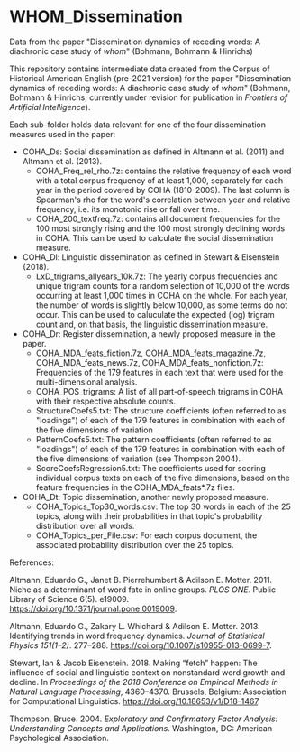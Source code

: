 # WHOM_Dissemination
Data from the paper "Dissemination dynamics of receding words: A diachronic case study of *whom*" (Bohmann, Bohmann &amp; Hinrichs)

This repository contains intermediate data created from the Corpus of Historical American English (pre-2021 version) for the paper "Dissemination dynamics of receding words: A diachronic case study of *whom*" (Bohmann, Bohmann &amp; Hinrichs; currently under revision for publication in *Frontiers of Artificial Intelligence*).

Each sub-folder holds data relevant for one of the four dissemination measures used in the paper:

* COHA_Ds: Social dissemination as defined in Altmann et al. (2011) and Altmann et al. (2013).
   * COHA_Freq_rel_rho.7z: contains the relative frequency of each word with a total corpus frequency of at least 1,000, separately for each year in the period covered by COHA (1810-2009). The last column is Spearman's rho for the word's correlation between year and relative frequency, i.e. its monotonic rise or fall over time.
   * COHA_200_textfreq.7z: contains all document frequencies for the 100 most strongly rising and the 100 most strongly declining words in COHA. This can be used to calculate the social dissemination measure.
* COHA_Dl: Linguistic dissemination as defined in Stewart & Eisenstein (2018).
   * LxD_trigrams_allyears_10k.7z: The yearly corpus frequencies and unique trigram counts for a random selection of 10,000 of the words occurring at least 1,000 times in COHA on the whole. For each year, the number of words is slightly below 10,000, as some terms do not occur. This can be used to caluculate the expected (log) trigram count and, on that basis, the linguistic dissemination measure.
* COHA_Dr: Register dissemination, a newly proposed measure in the paper.
   * COHA_MDA_feats_fiction.7z, COHA_MDA_feats_magazine.7z, COHA_MDA_feats_news.7z, COHA_MDA_feats_nonfiction.7z: Frequencies of the 179 features in each text that were used for the multi-dimensional analysis.
   * COHA_POS_trigrams: A list of all part-of-speech trigrams in COHA with their respective absolute counts.
   * StructureCoefs5.txt: The structure coefficients (often referred to as "loadings") of each of the 179 features in combination with each of the five dimensions of variation
   * PatternCoefs5.txt: The pattern coefficients (often referred to as "loadings") of each of the 179 features in combination with each of the five dimensions of variation (see Thompson 2004).
   * ScoreCoefsRegression5.txt: The coefficients used for scoring individual corpus texts on each of the five dimensions, based on the feature frequencies in the COHA_MDA_feats*.7z files.
* COHA_Dt: Topic dissemination, another newly proposed measure.
   * COHA_Topics_Top30_words.csv: The top 30 words in each of the 25 topics, along with their probabilities in that topic's probability distribution over all words.
   * COHA_Topics_per_File.csv: For each corpus document, the associated probability distribution over the 25 topics.

References:

Altmann, Eduardo G., Janet B. Pierrehumbert & Adilson E. Motter. 2011. Niche as a determinant of word fate in online groups. *PLOS ONE*. Public Library of Science 6(5). e19009. https://doi.org/10.1371/journal.pone.0019009.

Altmann, Eduardo G., Zakary L. Whichard & Adilson E. Motter. 2013. Identifying trends in word frequency dynamics. *Journal of Statistical Physics 151(1–2)*. 277–288. https://doi.org/10.1007/s10955-013-0699-7.

Stewart, Ian & Jacob Eisenstein. 2018. Making “fetch” happen: The influence of social and linguistic context on nonstandard word growth and decline. In *Proceedings of the 2018 Conference on Empirical Methods in Natural Language Processing*, 4360–4370. Brussels, Belgium: Association for Computational Linguistics. https://doi.org/10.18653/v1/D18-1467.

Thompson, Bruce. 2004. *Exploratory and Confirmatory Factor Analysis: Understanding Concepts and Applications*. Washington, DC: American Psychological Association.
